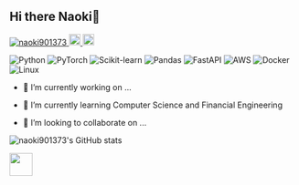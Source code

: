 ## Hi there  Naoki👋

<p align="left">
  <a href="https://github.com/naoki901373/naoki901373/">
    <img src="https://komarev.com/ghpvc/?username=naoki901373" alt="naoki901373" />
  </a>
  <a href="http://x.com/naoki_jsb0531">
    <img height="20" src="https://img.shields.io/twitter/follow/naoki_jsb0531?label=folows&logo=x&style=flat" />
  </a>
  <a href="https://github.com/naoki901373">
    <img height="20" src="https://img.shields.io/github/followers/naoki901373?label=follow&logo=github&style=flat" />
  </a>
</p>

![Python](https://img.shields.io/badge/Python-3776AB?style=flat&logo=python&logoColor=white)
![PyTorch](https://img.shields.io/badge/PyTorch-EE4C2C?style=flat&logo=pytorch&logoColor=white)
![Scikit-learn](https://img.shields.io/badge/Scikit--learn-FF9900?style=flat&logo=scikit-learn&logoColor=white)
![Pandas](https://img.shields.io/badge/Pandas-150458?style=flat&logo=pandas&logoColor=white)
![FastAPI](https://img.shields.io/badge/FastAPI-009688?style=flat&logo=fastapi&logoColor=white)
![AWS](https://img.shields.io/badge/AWS-232F3E?style=flat&logo=amazon-aws&logoColor=white)
![Docker](https://img.shields.io/badge/Docker-2496ED?style=flat&logo=docker&logoColor=white)
![Linux](https://img.shields.io/badge/Linux-FCC624?style=flat&logo=linux&logoColor=black)

- 🔭 I’m currently working on ...
  
- 🌱 I’m currently learning Computer Science and Financial Engineering
  
- 👯 I’m looking to collaborate on ...
  
  

![naoki901373's GitHub stats](https://github-readme-stats.vercel.app/api?username=naoki901373&show_icons=true&theme=radical) 

<a href="https://www.kaggle.com/naokisugimura/"><img src="https://www.vectorlogo.zone/logos/kaggle/kaggle-icon.svg" width="40"></a>

